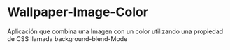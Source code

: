 # Wallpaper-Image-Color
Aplicación que combina una Imagen con un color utilizando una propiedad de CSS llamada background-blend-Mode

